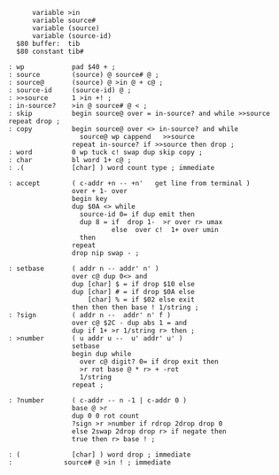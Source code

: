           variable >in
          variable source#
          variable (source)
          variable (source-id)
      $80 buffer:  tib
      $80 constant tib#

    : wp            pad $40 + ;
    : source        (source) @ source# @ ;
    : source@       (source) @ >in @ + c@ ;
    : source-id     (source-id) @ ;
    : >>source      1 >in +! ;
    : in-source?    >in @ source# @ < ;
    : skip          begin source@ over = in-source? and while >>source repeat drop ;
    : copy          begin source@ over <> in-source? and while
                      source@ wp cappend   >>source
                    repeat in-source? if >>source then drop ;
    : word          0 wp tuck c! swap dup skip copy ;
    : char          bl word 1+ c@ ;
    : .(            [char] ) word count type ; immediate

    : accept        ( c-addr +n -- +n'   get line from terminal )
                    over + 1- over
                    begin key
                    dup $0A <> while
                      source-id 0= if dup emit then
                      dup 8 = if  drop 1-  >r over r> umax
                              else  over c!  1+ over umin
                      then
                    repeat
                    drop nip swap - ;

    : setbase       ( addr n -- addr' n' )
                    over c@ dup 0<> and
                    dup [char] $ = if drop $10 else
                    dup [char] # = if drop $0A else
                        [char] % = if $02 else exit
                    then then then base ! 1/string ;
    : ?sign         ( addr n --  addr' n' f )
                    over c@ $2C - dup abs 1 = and
                    dup if 1+ >r 1/string r> then ;
    : >number       ( u addr u --  u' addr' u' )
                    setbase
                    begin dup while
                      over c@ digit? 0= if drop exit then
                      >r rot base @ * r> + -rot
                      1/string
                    repeat ;

    : ?number       ( c-addr -- n -1 | c-addr 0 )
                    base @ >r
                    dup 0 0 rot count
                    ?sign >r >number if rdrop 2drop drop 0
                    else 2swap 2drop drop r> if negate then
                    true then r> base ! ;

    : (             [char] ) word drop ; immediate
    :             source# @ >in ! ; immediate
